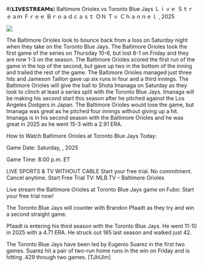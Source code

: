 #(𝗟𝗜𝗩𝗘𝗦𝗧𝗥𝗘𝗔𝗠𝘀) Baltimore Orioles vs Toronto Blue Jays Ｌｉｖｅ Ｓｔｒｅａｍ Ｆｒｅｅ Ｂｒｏａｄｃａｓｔ ＯＮ Ｔｖ Ｃｈａｎｎｅｌ , 2025  
  
  
[![](https://i.imgur.com/qSNzIqt.png)](https://movie.rssnews.media/RpQuPRS.php)  
  
The Baltimore Orioles look to bounce back from a loss on Saturday night when they take on the Toronto Blue Jays. The Baltimore Orioles took the first game of the series on Thursday 10-6, but lost 8-1 on Friday and they are now 1-3 on the season. The Baltimore Orioles scored the first run of the game in the top of the second, but gave up two in the bottom of the inning and trailed the rest of the game. The Baltimore Orioles managed just three hits and Jameson Taillon gave up six runs in four and a third innings. The Baltimore Orioles will give the ball to Shota Imanaga on Saturday as they look to clinch at least a series split with the Toronto Blue Jays. Imanaga will be making his second start this season after he pitched against the Los Angeles Dodgers in Japan. The Baltimore Orioles would lose the game, but Imanaga was great as he pitched four innings without giving up a hit. Imanaga is in his second season with the Baltimore Orioles and he was great in 2025 as he went 15-3 with a 2.91 ERA.

How to Watch Baltimore Orioles at Toronto Blue Jays Today:

Game Date: Saturday, , 2025

Game Time: 8:00 p.m. ET

LIVE SPORTS & TV WITHOUT CABLE
Start your free trial. No commitment. Cancel anytime.
Start Free Trial
TV: MLB.TV – Baltimore Orioles

Live stream the Baltimore Orioles at Toronto Blue Jays game on Fubo: Start your free trial now!

The Toronto Blue Jays will counter with Brandon Pfaadt as they try and win a second straight game.

Pfaadt is entering his third season with the Toronto Blue Jays. He went 11-10 in 2025 with a 4.71 ERA. He struck out 185 last season and walked just 42.

The Toronto Blue Jays have been led by Eugenio Suarez in the first two games. Suarez hit a pair of two-run home runs in the win on Friday and is hitting .429 through two games. [TJhUlm]